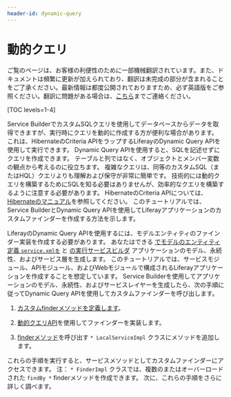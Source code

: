 ```yaml
---
header-id: dynamic-query
---
```


# 動的クエリ

<p class="alert alert-info"><span class="wysiwyg-color-blue120">ご覧のページは、お客様の利便性のために一部機械翻訳されています。また、ドキュメントは頻繁に更新が加えられており、翻訳は未完成の部分が含まれることをご了承ください。最新情報は都度公開されておりますため、必ず英語版をご参照ください。翻訳に問題がある場合は、<a href="mailto:support-content-jp@liferay.com">こちら</a>までご連絡ください。</span></p>

[TOC levels=1-4]

Service BuilderでカスタムSQLクエリを使用してデータベースからデータを取得できますが、実行時にクエリを動的に作成する方が便利な場合があります。 これは、HibernateのCriteria APIをラップするLiferayのDynamic Query APIを使用して実行できます。 Dynamic Query APIを使用すると、SQLを記述せずにクエリを作成できます。 テーブルと列ではなく、オブジェクトとメンバー変数の観点から考えるのに役立ちます。 複雑なクエリは、同等のカスタムSQL（またはHQL）クエリよりも理解および保守が非常に簡単です。 技術的には動的クエリを構築するためにSQLを知る必要はありませんが、効率的なクエリを構築するように注意する必要があります。 HibernateのCriteria APIについては、 [Hibernateのマニュアル](http://docs.jboss.org/hibernate/orm/5.0/userguide/html_single/chapters/query/criteria/Criteria.html)を参照してください。 このチュートリアルでは、Service BuilderとDynamic Query APIを使用してLiferayアプリケーションのカスタムファインダーを作成する方法を示します。

LiferayのDynamic Query APIを使用するには、モデルエンティティのファインダー実装を作成する必要があります。 あなたはできる [でモデルのエンティティ定義 `service.xmlを`](/docs/7-1/tutorials/-/knowledge_base/t/defining-an-object-relational-map-with-service-builder) と [の実行サービスビルダ](/docs/7-1/tutorials/-/knowledge_base/t/running-service-builder) アプリケーションのモデル、永続性、およびサービス層を生成します。 このチュートリアルでは、サービスモジュール、APIモジュール、およびWebモジュールで構成されるLiferayアプリケーションを作成することを想定しています。 Service Builderを使用してアプリケーションのモデル、永続性、およびサービスレイヤーを生成したら、次の手順に従ってDynamic Query APIを使用してカスタムファインダーを呼び出します。

1.  [カスタムfinderメソッドを定義します](/docs/7-1/tutorials/-/knowledge_base/t/defining-a-custom-finder-method)。

2.  [動的クエリAPI](/docs/7-1/tutorials/-/knowledge_base/t/implementing-a-custom-finder-method-using-dynamic-query)を使用してファインダーを実装します。

3.  [finderメソッド](/docs/7-1/tutorials/-/knowledge_base/t/accessing-your-custom-finder-method-from-the-service-layer)を呼び出す `* LocalServiceImpl` クラスにメソッドを追加します。

これらの手順を実行すると、サービスメソッドとしてカスタムファインダーにアクセスできます。 注： `* FinderImpl` クラスでは、複数のまたはオーバーロードされた `findBy *` finderメソッドを作成できます。 次に、これらの手順をさらに詳しく調べます。
